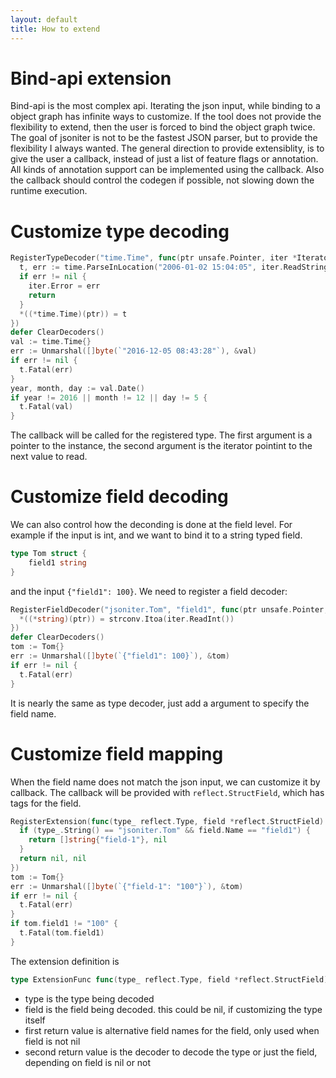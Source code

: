 ```yaml
---
layout: default
title: How to extend
---
```



# Bind-api extension

Bind-api is the most complex api. Iterating the json input, while binding to a object graph has infinite ways to customize. 
If the tool does not provide the flexibility to extend, then the user is forced to bind the object graph twice.
The goal of jsoniter is not to be the fastest JSON parser, but to provide the flexibility I always wanted.
The general direction to provide extensiblity, is to give the user a callback, instead of just a list of feature flags or annotation.
All kinds of annotation support can be implemented using the callback. Also the callback should control the codegen if possible, not 
slowing down the runtime execution.

# Customize type decoding

```go
RegisterTypeDecoder("time.Time", func(ptr unsafe.Pointer, iter *Iterator) {
  t, err := time.ParseInLocation("2006-01-02 15:04:05", iter.ReadString(), time.UTC)
  if err != nil {
    iter.Error = err
    return
  }
  *((*time.Time)(ptr)) = t
})
defer ClearDecoders()
val := time.Time{}
err := Unmarshal([]byte(`"2016-12-05 08:43:28"`), &val)
if err != nil {
  t.Fatal(err)
}
year, month, day := val.Date()
if year != 2016 || month != 12 || day != 5 {
  t.Fatal(val)
}
```

The callback will be called for the registered type. The first argument is a pointer to the instance, the second argument is the iterator pointint to the next value to read.

# Customize field decoding

We can also control how the deconding is done at the field level. For example if the input is int, and we want to bind it to a string typed field. 

```go
type Tom struct {
	field1 string
}
```

and the input `{"field1": 100}`. We need to register a field decoder:

```go
RegisterFieldDecoder("jsoniter.Tom", "field1", func(ptr unsafe.Pointer, iter *Iterator) {
  *((*string)(ptr)) = strconv.Itoa(iter.ReadInt())
})
defer ClearDecoders()
tom := Tom{}
err := Unmarshal([]byte(`{"field1": 100}`), &tom)
if err != nil {
  t.Fatal(err)
}
```

It is nearly the same as type decoder, just add a argument to specify the field name.

# Customize field mapping

When the field name does not match the json input, we can customize it by callback. The callback will be provided with `reflect.StructField`, which has tags for the field.

```go
RegisterExtension(func(type_ reflect.Type, field *reflect.StructField) ([]string, DecoderFunc) {
  if (type_.String() == "jsoniter.Tom" && field.Name == "field1") {
    return []string{"field-1"}, nil
  }
  return nil, nil
})
tom := Tom{}
err := Unmarshal([]byte(`{"field-1": "100"}`), &tom)
if err != nil {
  t.Fatal(err)
}
if tom.field1 != "100" {
  t.Fatal(tom.field1)
}
```

The extension definition is 

```go
type ExtensionFunc func(type_ reflect.Type, field *reflect.StructField) ([]string, DecoderFunc)
```

* type is the type being decoded
* field is the field being decoded. this could be nil, if customizing the type itself
* first return value is alternative field names for the field, only used when field is not nil
* second return value is the decoder to decode the type or just the field, depending on field is nil or not


